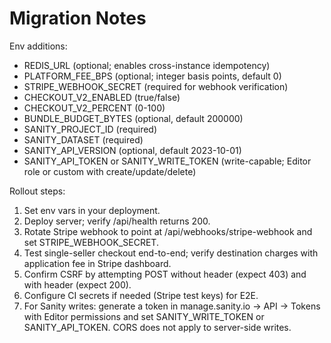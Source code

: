 # Migration Notes

Env additions:

- REDIS_URL (optional; enables cross-instance idempotency)
- PLATFORM_FEE_BPS (optional; integer basis points, default 0)
- STRIPE_WEBHOOK_SECRET (required for webhook verification)
- CHECKOUT_V2_ENABLED (true/false)
- CHECKOUT_V2_PERCENT (0-100)
- BUNDLE_BUDGET_BYTES (optional, default 200000)
- SANITY_PROJECT_ID (required)
- SANITY_DATASET (required)
- SANITY_API_VERSION (optional, default 2023-10-01)
- SANITY_API_TOKEN or SANITY_WRITE_TOKEN (write-capable; Editor role or custom with create/update/delete)

Rollout steps:

1. Set env vars in your deployment.
2. Deploy server; verify /api/health returns 200.
3. Rotate Stripe webhook to point at /api/webhooks/stripe-webhook and set STRIPE_WEBHOOK_SECRET.
4. Test single-seller checkout end-to-end; verify destination charges with application fee in Stripe dashboard.
5. Confirm CSRF by attempting POST without header (expect 403) and with header (expect 200).
6. Configure CI secrets if needed (Stripe test keys) for E2E.
7. For Sanity writes: generate a token in manage.sanity.io → API → Tokens with Editor permissions and set SANITY_WRITE_TOKEN or SANITY_API_TOKEN. CORS does not apply to server-side writes.
